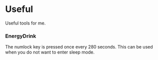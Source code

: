 # Useful
Useful tools for me.

### EnergyDrink
The numlock key is pressed once every 280 seconds.
This can be used when you do not want to enter sleep mode.
